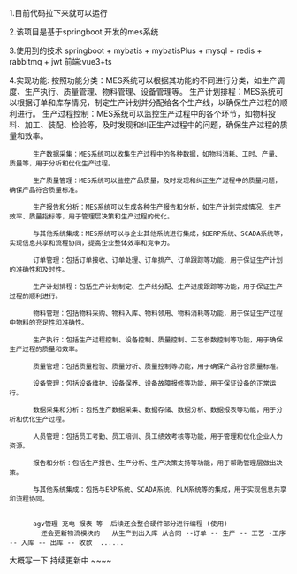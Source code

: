 1.目前代码拉下来就可以运行 

2.该项目是基于springboot 开发的mes系统

3.使用到的技术 springboot + mybatis + mybatisPlus + mysql + redis + rabbitmq + jwt 
          前端:vue3+ts

4.实现功能:
          按照功能分类：MES系统可以根据其功能的不同进行分类，如生产调度、生产执行、质量管理、物料管理、设备管理等。
          生产计划排程：MES系统可以根据订单和库存情况，制定生产计划并分配给各个生产线，以确保生产过程的顺利进行。
          生产过程控制：MES系统可以监控生产过程中的各个环节，如物料投料、加工、装配、检验等，及时发现和纠正生产过程中的问题，确保生产过程的质量和效率。
          
          生产数据采集：MES系统可以收集生产过程中的各种数据，如物料消耗、工时、产量、质量等，用于分析和优化生产过程。
          
          生产质量管理：MES系统可以监控产品质量，及时发现和纠正生产过程中的质量问题，确保产品符合质量标准。
          
          生产报告和分析：MES系统可以生成各种生产报告和分析，如生产计划完成情况、生产效率、质量指标等，用于管理层决策和生产过程的优化。
          
          与其他系统集成：MES系统可以与企业其他系统进行集成，如ERP系统、SCADA系统等，实现信息共享和流程协同，提高企业整体效率和竞争力。
          
          订单管理：包括订单接收、订单处理、订单排产、订单跟踪等功能，用于保证生产计划的准确性和及时性。
          
          生产计划排程：包括生产计划制定、生产线分配、生产进度跟踪等功能，用于保证生产过程的顺利进行。
          
          物料管理：包括物料采购、物料入库、物料领用、物料消耗等功能，用于保证生产过程中物料的充足性和准确性。
          
          生产执行：包括生产过程控制、设备控制、质量控制、工艺参数控制等功能，用于确保生产过程的质量和效率。
          
          质量管理：包括质量检验、质量分析、质量控制等功能，用于确保产品符合质量标准。
          
          设备管理：包括设备维护、设备保养、设备故障报修等功能，用于保证设备的正常运行。
          
          数据采集和分析：包括生产数据采集、数据存储、数据分析、数据报表等功能，用于分析和优化生产过程。
          
          人员管理：包括员工考勤、员工培训、员工绩效考核等功能，用于管理和优化企业人力资源。
          
          报告和分析：包括生产报告、生产分析、生产决策支持等功能，用于帮助管理层做出决策。
          
          与其他系统集成：包括与ERP系统、SCADA系统、PLM系统等的集成，用于实现信息共享和流程协同。
            
          
          agv管理 充电 报表 等  后续还会整合硬件部分进行编程 (使用)
            还会更新物流模块的   从生产到出入库 从合同 --订单 -- 生产 -- 工艺 -工序 -- 入库 -- 出库 -- 收款  ......

大概写一下 持续更新中 ~~~~
